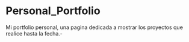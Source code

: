 # Personal_Portfolio
Mi portfolio personal, una pagina dedicada a mostrar los proyectos que realice hasta la fecha.-
